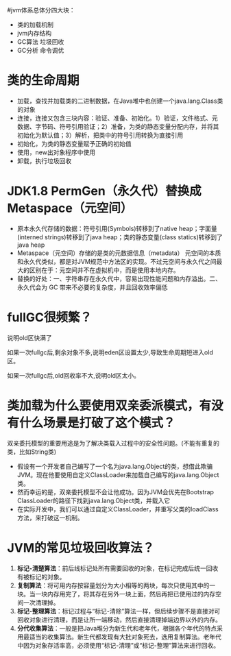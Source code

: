 #jvm体系总体分四大块：

- 类的加载机制
- jvm内存结构
- GC算法 垃圾回收
- GC分析 命令调优

# 类的生命周期
- 加载，查找并加载类的二进制数据，在Java堆中也创建一个java.lang.Class类的对象
- 连接，连接又包含三块内容：验证、准备、初始化。1）验证，文件格式、元数据、字节码、符号引用验证；2）准备，为类的静态变量分配内存，并将其初始化为默认值；3）解析，把类中的符号引用转换为直接引用
- 初始化，为类的静态变量赋予正确的初始值
- 使用，new出对象程序中使用
- 卸载，执行垃圾回收

# JDK1.8 PermGen（永久代）替换成Metaspace（元空间）
- 原本永久代存储的数据：符号引用(Symbols)转移到了native heap；字面量(interned strings)转移到了java heap；类的静态变量(class statics)转移到了java heap
- Metaspace（元空间）存储的是类的元数据信息（metadata）
元空间的本质和永久代类似，都是对JVM规范中方法区的实现。不过元空间与永久代之间最大的区别在于：元空间并不在虚拟机中，而是使用本地内存。
- 替换的好处：一、字符串存在永久代中，容易出现性能问题和内存溢出。二、永久代会为 GC 带来不必要的复杂度，并且回收效率偏低

# fullGC很频繁？
说明old区快满了

如果一次fullgc后,剩余对象不多,说明eden区设置太少,导致生命周期短进入old区。

如果一次fullgc后,old回收率不大,说明old区太小。

# 类加载为什么要使用双亲委派模式，有没有什么场景是打破了这个模式？
双亲委托模型的重要用途是为了解决类载入过程中的安全性问题。(不能有重复的类，比如String类)
- 假设有一个开发者自己编写了一个名为java.lang.Object的类，想借此欺骗JVM。现在他要使用自定义ClassLoader来加载自己编写的java.lang.Object类。
- 然而幸运的是，双亲委托模型不会让他成功。因为JVM会优先在Bootstrap ClassLoader的路径下找到java.lang.Object类，并载入它
- 在实际开发中，我们可以通过自定义ClassLoader，并重写父类的loadClass方法，来打破这一机制。

# JVM的常见垃圾回收算法？
1. **标记-清楚算法**：前后线标记处所有需要回收的对象，在标记完成后统一回收有被标记的对象。
2. **复制算法**：将可用内存按容量划分为大小相等的两块，每次只使用其中的一块。当一块内存用完了，将其存在另外一块上面，然后再把已使用过的内存空间一次清理掉。
3. **标记-整理算法**：标记过程与“标记-清除”算法一样，但后续步骤不是直接对可回收对象进行清理，而是让所一端移动，然后直接清理掉端边界以外的内存。
4. **分代收集算法**：一般是把Java堆分为新生代和老年代，根据各个年代的特点采用最适当的收集算法。新生代都发现有大批对象死去，选用复制算法。老年代中因为对象存活率高，必须使用“标记-清理”或“标记-整理”算法来进行回收。